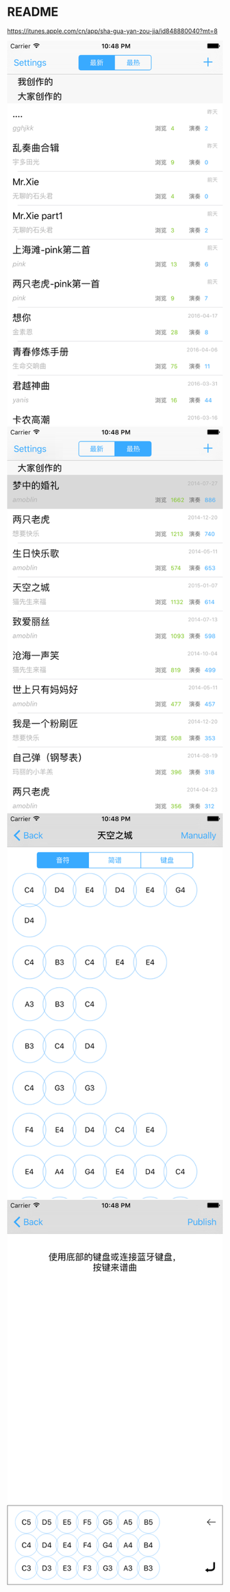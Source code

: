 # README

<!--
create time: 2016-04-25 21:51:05
Author: amoblin

This file is created by Marboo<http://marboo.io> template file $MARBOO_HOME/.media/starts/default.md
本文件由 Marboo<http://marboo.io> 模板文件 $MARBOO_HOME/.media/starts/default.md 创建
-->

https://itunes.apple.com/cn/app/sha-gua-yan-zou-jia/id848880040?mt=8

![](ScreenShots/1.png)
![](ScreenShots/2.png)
![](ScreenShots/3.png)
![](ScreenShots/4.png)
